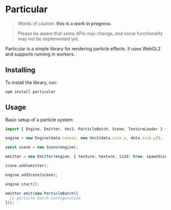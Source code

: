 # Particular

> Words of caution: **this is a work in progress**.
> 
> Please be aware that some APIs may change, and some functionality may not be implemented yet.


Particular is a simple library for rendering particle effects.
It uses WebGL2 and supports running in workers.

## Installing

To install the library, run:
```
npm install particular
```

## Usage

Basic setup of a particle system:

```ts
import { Engine, Emitter, Vec2, ParticleBatch, Scene, TextureLoader } from 'particular';

engine = new Engine(data.canvas, new Vec2(data.size.x, data.size.y));

const scene = new Scene(engine);

emitter = new Emitter(engine, { texture: texture, is2d: true, spawnSize: 20, scaleWithAge: 0 });

scene.add(emitter);

engine.addScene(scene);

engine.start();

emitter.emit(new ParticleBatch({
  // particle batch configuration
}));

```